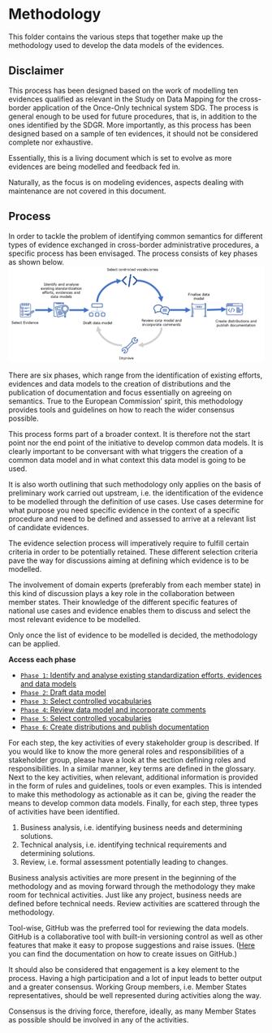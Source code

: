# Methodology

This folder contains the various steps that together make up the methodology used to develop the data models of the evidences.

## Disclaimer

This process has been designed based on the work of modelling ten evidences qualified as relevant in the Study on Data Mapping for the cross-border application of the Once-Only technical system SDG. The process is general enough to be used for future procedures, that is, in addition to the ones identified by the SDGR. More importantly, as this process has been designed based on a sample of ten evidences, it should not be considered complete nor exhaustive. 

Essentially, this is a living document which is set to evolve as more evidences are being modelled and feedback fed in. 

Naturally, as the focus is on modeling evidences, aspects dealing with maintenance are not covered in this document.  

## Process

In order to tackle the problem of identifying common semantics for different types of evidence exchanged in cross-border administrative procedures, a specific process has been envisaged. The process consists of key phases as shown below. 
![Key phases](img/methodology_phases.png)

There are six phases, which range from the identification of existing efforts, evidences and data models  to the creation of distributions and the publication of documentation and focus essentially on agreeing on semantics. True to the European Commission’ spirit, this methodology provides tools and guidelines on how to reach the wider consensus possible.

This process forms part of a broader context. It is therefore not the start point nor the end point of the initiative to develop common data models. It is clearly important to be conversant with what triggers the creation of a common data model and in what context this data model is going to be used. 

It is also worth outlining that such methodology only applies on the basis of preliminary work carried out upstream, i.e. the identification of the evidence to be modelled through the definition of use cases. Use cases determine for what purpose you need specific evidence in the context of a specific procedure and need to be defined and assessed to arrive at a relevant list of candidate evidences.  

The evidence selection process will imperatively require to fulfill certain criteria in order to be potentially retained. These different selection criteria pave the way for discussions aiming at defining which evidence is to be modelled. 

The involvement of domain experts (preferably from each member state) in this kind of discussion plays a key role in the collaboration between member states. Their knowledge of the different specific features of national use cases and evidence enables them to discuss and select the most relevant evidence to be modelled. 

Only once the list of evidence to be modelled is decided, the methodology can be applied.

**Access each phase**
- [`Phase 1`: Identify and analyse existing standardization efforts, evidences and data models](phase1.md)
- [`Phase 2`: Draft data model](phase2.md)
- [`Phase 3`: Select controlled vocabularies](phase3.md)
- [`Phase 4`: Review data model and incorporate comments](phase4.md)
- [`Phase 5`: Select controlled vocabularies](phase5.md)
- [`Phase 6`: Create distributions and publish documentation](phase6.md)

For each step, the key activities of every stakeholder group is described. If you would like to know the more general roles and responsibilities of a stakeholder group, please have a look at the section defining roles and responsibilities. In a similar manner, key terms are defined in the glossary.
Next to the key activities, when relevant, additional information is provided in the form of rules and guidelines, tools or even examples. This is intended to make this methodology as actionable as it can be, giving the reader the means to develop common data models. 
Finally, for each step, three types of activities have been identified. 
1. Business analysis, i.e. identifying business needs and determining solutions.
2. Technical analysis, i.e. identifying technical requirements and determining solutions.  
3. Review, i.e. formal assessment potentially leading to changes.

Business analysis activities are more present in the beginning of the methodology and as moving forward through the methodology they make room for technical activities. Just like any project, business needs are defined before technical needs. Review activities are scattered through the methodology. 

Tool-wise, GitHub was the preferred tool for reviewing the data models. GitHub is a collaborative tool with built-in versioning control as well as other features that make it easy to propose suggestions and raise issues. ([Here](https://docs.github.com/en/github/managing-your-work-on-github/creating-an-issue) you can find the documentation on how to create issues on GitHub.) 

It should also be considered that engagement is a key element to the process. Having a high participation and a lot of input leads to better output and a greater consensus. Working Group members, i.e. Member States representatives, should be well represented during activities along the way. 

Consensus is the driving force, therefore, ideally, as many Member States as possible should be involved in any of the activities. 


